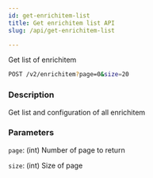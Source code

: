 ```yaml
---
id: get-enrichitem-list
title: Get enrichitem list API
slug: /api/get-enrichitem-list

---
```


Get list of enrichitem

```bash
POST /v2/enrichitem?page=0&size=20
```

### Description

Get list and configuration of all enrichitem

### Parameters

`page`: (int) Number of page to return

`size`: (int) Size of page
